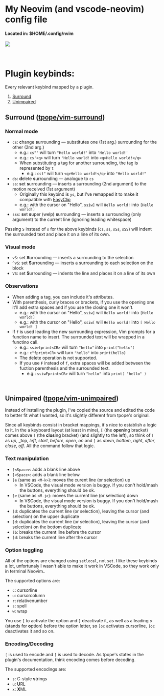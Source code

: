 # My Neovim (and vscode-neovim) config file
#### Located in: $HOME/.config/nvim
![](https://i.imgur.com/raPX5yF.png)

<br>

# Plugin keybinds:
Every relevant keybind mapped by a plugin.

  1. [Surround](#surround)
  2. [Unimpaired](#unimpaired)


## <a id="surround"></a>Surround ([tpope/vim-surround](https://github.com/tpope/vim-surround))
### Normal mode
  * `cs`: **c**hange **s**urrounding — substitutes one (1st arg.) surrounding for the other (2nd arg.)
    * e.g.: `cs"'` will turn `"Hello world!"` into `'Hello world!'`
    * e.g.: `cs'<q>` will turn `'Hello world!` into `<q>Hello world!</q>`
    * When substituting a tag for another surrounding, the tag is represented by `t`
        * e.g.: `cst"` will turn `<q>Hello world!</q>` into `"Hello world!"`
  * `ds`: **d**elete **s**urrounding — analogue to `cs`
  * `ss`: **s**et **s**urrounding — inserts a surrounding (2nd argument) to the motion received (1st argument)
    * Originally this keybind is `ys`, but I've remapped it to make it compatible with [EasyClip](#easyclip)
    * e.g.: with the cursor on "Hello", `ssiw]` will `Hello world!` into `[Hello world!]`
  * `sss`: **s**et **s**uper (welp) **s**urrounding — inserts a surrounding (only argument) to the current line (ignoring leading whitespace)

Passing `S` instead of `s` for the above keybinds (`cs`, `ss`, `sSs`, `sSS`) will indent the surrounded text and place it on a line of its own.

### Visual mode
  * `vS`: set **S**urrounding — inserts a surrounding to the selection
  * `^vS`: set **S**urrounding — inserts a surrounding to each selection on the block
  * `VS`: set **S**urrounding — indents the line and places it on a line of its own

### Observations
  * When adding a tag, you can include it's attributes.
  * With parenthesis, curly braces or brackets, if you use the opening one it'll add extra spaces and if you use the closing one it won't.
    * e.g.: with the cursor on "Hello", `ssiw]` will `Hello world!` into `[Hello world!]`
    * e.g.: with the cursor on "Hello", `ssiw[` will `Hello world!` into `[ Hello world! ]`
  * If `f` is used leading the new surrounding expression, Vim prompts for a function name to insert. The surrounded text will be wrapped in a functino call.
    * e.g.: `ssiwfprint<CR>` will turn `"hello"` into `print("hello")`
    * e.g.: `c"fprint<CR>` will turn `"hello"` into `print(hello)`
    * The delete operation is not supported.
    * If you use `F` instead of `f`, extra spaces will be added between the fuction parenthesis and the surrounded text.
        * e.g.: `ssiwFprint<CR>` will turn `"hello"` into `print( "hello" )`

<br>

## <a id="unimpaired"></a>Unimpaired ([tpope/vim-unimpaired](https://github.com/tpope/vim-unimpaired))
Instead of installing the plugin, I've copied the source and edited the code to better fit what I wanted, so it's slightly different from tpope's original.

Since all keybinds consist in bracket mappings, it's nice to establish a logic to it. In the a keyboard layout (at least in mine), `[` (the **open**ing bracket) comes above `]` (the **clos**ing bracket) (and slightly to the left), so think of `[` as _up_, _top, _left_, _start_, _before_, _open_, _on_ and `]` as _down_, _bottom_, _right_, _after_, _close_, _off_. All the command follow that logic.

### Text manipulation
  * `[<Space>`: adds a blank line above
  * `]<Space>`: adds a blank line below
  * `[e` (same as `<M-k>`): moves the curent line (or selection) up
    * In VSCode, the visual mode version is buggy. If you don't hold/mash the buttons, everything should be ok.
  * `]e` (same as `<M-j>`): moves the current line (or selection) down
    * In VSCode, the visual mode version is buggy. If you don't hold/mash the buttons, everything should be ok.
  * `[d`: duplicates the current line (or selection), leaving the cursor (and selection) on the upper duplicate
  * `]d`: duplicates the current line (or selection), leaving the cursor (and selection) on the bottom duplicate
  * `[b`: breaks the current line before the cursor
  * `]d`: breaks the current line after the cursor

### Option toggling
All of the options are changed using `setlocal`, not `set`.
I like these keybinds a lot, unfortunaly I wasn't able to make it work in VSCode, so they work only in terminal Neovim..

The supported options are:
  * `c`: cursorline
  * `u`: cursorcolumn
  * `r`: relativenumber
  * `s`: spell
  * `w`: wrap

You use `[` to activate the option and `]` deactivate it, as well as a leading `o` (stands for **o**ption) before the option letter, so `[oc` activates cursorline, `]oc` deactivates it and so on.

### Encoding/Decoding
`[` is used to encode and `]` is used to decode. As tpope's states in the plugin's documentation, think encoding comes before decoding.

The supported encodings are:
  * `s`: C-style **s**trings
  * `u`: **U**RL
  * `x`: **X**ML
